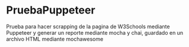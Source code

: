# PruebaPuppeteer
Prueba para hacer scrapping de la pagina de W3Schools mediante Puppeteer y generar un reporte mediante mocha y chai, guardado en un archivo HTML mediante mochawesome
